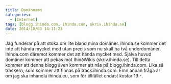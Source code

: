 ```yaml
---
title: Domännamn
categories:
  - [Internet]
tags: [blogg.ihinda.com, ihinda.com, skriv.ihinda.se]
date: 2014/10/03 14:11:23
---
```

Jag funderar på att stöka om lite bland mina domäner. ihinda.se kommer det inte att hända mycket med utan precis som nu skall ha två underdomäner. Ihinda.com däremot kommer det att hända mycket med. Själva huvud domäner kommer att pekas mot IhinðWikis (skriv.ihinda.se). Till detta kommer att denna blogg även kommer att nås på blogg.ihinda.com. Lika så trackern, som kommer att finnas på track.ihinda.com. Emn annan fråga är om jag ska inhandla ihinda.eu, som för tillfället endast kostar 19:-.
